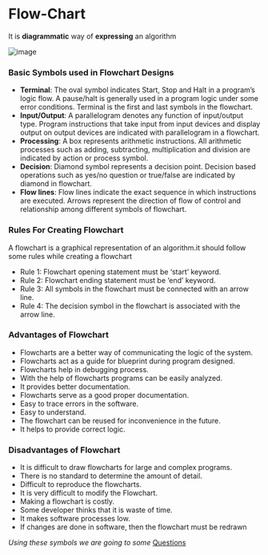 # Flow-Chart

It is **diagrammatic** way of **expressing** an algorithm

![image](https://github.com/user-attachments/assets/a1447051-59f2-4af9-81fb-f0c4fa1e5543)

### Basic Symbols used in Flowchart Designs
- **Terminal**: The oval symbol indicates Start, Stop and Halt in a program’s logic flow. A pause/halt is generally used in a program logic under some error conditions. Terminal is the first and last symbols in the flowchart.
- **Input/Output**: A parallelogram denotes any function of input/output type. Program instructions that take input from input devices and display output on output devices are indicated with parallelogram in a flowchart.
- **Processing**: A box represents arithmetic instructions. All arithmetic processes such as adding, subtracting, multiplication and division are indicated by action or process symbol.
- **Decision**: Diamond symbol represents a decision point. Decision based operations such as yes/no question or true/false are indicated by diamond in flowchart.
- **Flow lines**: Flow lines indicate the exact sequence in which instructions are executed. Arrows represent the direction of flow of control and relationship among different symbols of flowchart. 

### Rules For Creating Flowchart 

A flowchart is a graphical representation of an algorithm.it should follow some rules while creating a flowchart

- Rule 1: Flowchart opening statement must be ‘start’ keyword.
- Rule 2:  Flowchart ending statement must be ‘end’ keyword.
- Rule 3: All symbols in the flowchart must be connected with an arrow line.
- Rule 4: The decision symbol in the flowchart is associated with the arrow line.

 

### Advantages of Flowchart

- Flowcharts are a better way of communicating the logic of the system.
- Flowcharts act as a guide for blueprint during program designed.
- Flowcharts help in debugging process.
- With the help of flowcharts programs can be easily analyzed.
- It provides better documentation.
- Flowcharts serve as a good proper documentation.
- Easy to trace errors in the software.
- Easy to understand.
- The flowchart can be reused for inconvenience in the future.
- It helps to provide correct logic.
 
### Disadvantages of Flowchart

- It is difficult to draw flowcharts for large and complex programs.
- There is no standard to determine the amount of detail.
- Difficult to reproduce the flowcharts.
- It is very difficult to modify the Flowchart.
- Making a flowchart is costly.
- Some developer thinks that it is waste of time.
- It makes software processes low.
- If changes are done in software, then the flowchart must be redrawn
 

*Using these symbols we are going to some*
[Questions](https://github.com/VaibhavGoyal01/cpp-dsa-journey/edit/main/DAY-1/Flow-Charts/questions.md)
  
